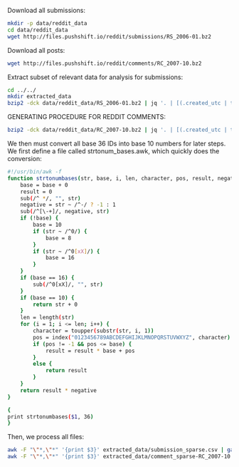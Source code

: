 Download all submissions:
```bash
mkdir -p data/reddit_data
cd data/reddit_data
wget http://files.pushshift.io/reddit/submissions/RS_2006-01.bz2
```

Download all posts:
```bash
wget http://files.pushshift.io/reddit/comments/RC_2007-10.bz2
```
Extract subset of relevant data for analysis for submissions:
```bash
cd ../../
mkdir extracted_data
bzip2 -dck data/reddit_data/RS_2006-01.bz2 | jq '. | [(.created_utc | tostring), .subreddit, "t3_"+.id] | join(",")' | tr -d '"' | sort -t, -k2 >> extracted_data/submission_sparse.csv
```

GENERATING PROCEDURE FOR REDDIT COMMENTS:
```bash
bzip2 -dck data/reddit_data/RC_2007-10.bz2 | jq '. | [(.created_utc | tostring), .subreddit, "t1_"+.id, .parent_id] | join(",")' | tr -d '"' | sort -t, -k2 >> extracted_data/comment_sparse-RC_2007-10.csv
```

We then must convert all base 36 IDs into base 10 numbers for later steps. We first define a file called strtonum_bases.awk, which quickly does the conversion:

```bash
#!/usr/bin/awk -f
function strtonumbases(str, base, i, len, character, pos, result, negative) {
    base = base + 0
    result = 0
    sub(/^ */, "", str)
    negative = str ~ /^-/ ? -1 : 1
    sub(/^[\-+]/, negative, str)
    if (!base) {
        base = 10
        if (str ~ /^0/) {
            base = 8
        }
        if (str ~ /^0[xX]/) {
            base = 16
        }
    }
    if (base == 16) {
        sub(/^0[xX]/, "", str)
    }
    if (base == 10) {
        return str + 0
    }
    len = length(str)
    for (i = 1; i <= len; i++) {
        character = toupper(substr(str, i, 1))
        pos = index("0123456789ABCDEFGHIJKLMNOPQRSTUVWXYZ", character) - 1
        if (pos != -1 && pos <= base) {
            result = result * base + pos
        }
        else {
            return result
        }
    }
    return result * negative
}

{
print strtonumbases($1, 36)
}
```

Then, we process all files:

```bash
awk -F "\"*,\"*" '{print $3}' extracted_data/submission_sparse.csv | gawk '{print gensub(/t3_/, "", $1)}' | awk -f strtonum_bases.awk > extracted_data/all_submissions_base_10.csv
awk -F "\"*,\"*" '{print $3}' extracted_data/comment_sparse-RC_2007-10.csv | gawk '{print gensub(/t1_/, "", $1)}' | awk -f strtonum_bases.awk > extracted_data/all_comments_base_10-RC_2007-10.csv
```


